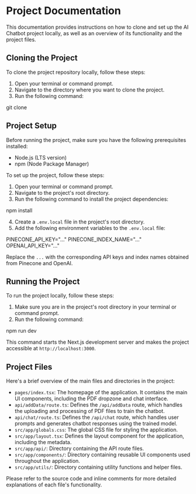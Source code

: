 # Project Documentation

This documentation provides instructions on how to clone and set up the AI Chatbot project locally, as well as an overview of its functionality and the project files.

## Cloning the Project

To clone the project repository locally, follow these steps:

1. Open your terminal or command prompt.
2. Navigate to the directory where you want to clone the project.
3. Run the following command:

git clone <repository-url>


## Project Setup

Before running the project, make sure you have the following prerequisites installed:

- Node.js (LTS version)
- npm (Node Package Manager)

To set up the project, follow these steps:

1. Open your terminal or command prompt.
2. Navigate to the project's root directory.
3. Run the following command to install the project dependencies:

npm install

4. Create a `.env.local` file in the project's root directory.
5. Add the following environment variables to the `.env.local` file:

PINECONE_API_KEY="..."
PINECONE_INDEX_NAME="..."
OPENAI_API_KEY="..."

Replace the `...` with the corresponding API keys and index names obtained from Pinecone and OpenAI.

## Running the Project

To run the project locally, follow these steps:

1. Make sure you are in the project's root directory in your terminal or command prompt.
2. Run the following command:

npm run dev

This command starts the Next.js development server and makes the project accessible at `http://localhost:3000`.

## Project Files

Here's a brief overview of the main files and directories in the project:

- `pages/index.tsx`: The homepage of the application. It contains the main UI components, including the PDF dropzone and chat interface.
- `api/addData/route.ts`: Defines the `/api/addData` route, which handles the uploading and processing of PDF files to train the chatbot.
- `api/chat/route.ts`: Defines the `/api/chat` route, which handles user prompts and generates chatbot responses using the trained model.
- `src/app/globals.css`: The global CSS file for styling the application.
- `src/app/layout.tsx`: Defines the layout component for the application, including the metadata.
- `src/app/api/`: Directory containing the API route files.
- `src/app/components/`: Directory containing reusable UI components used throughout the application.
- `src/app/utils/`: Directory containing utility functions and helper files.

Please refer to the source code and inline comments for more detailed explanations of each file's functionality.
